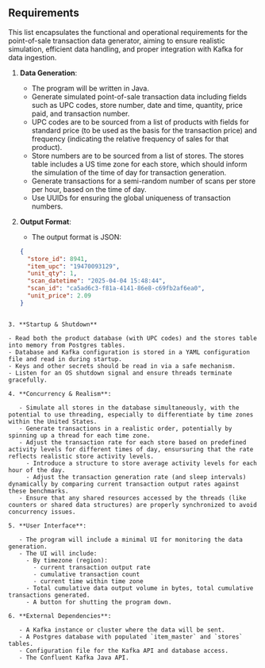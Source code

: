 ## Requirements

This list encapsulates the functional and operational requirements for the point-of-sale transaction data generator, aiming to ensure realistic simulation, efficient data handling, and proper integration with Kafka for data ingestion.

1. **Data Generation**:

   - The program will be written in Java.
   - Generate simulated point-of-sale transaction data including fields such as UPC codes, store number, date and time, quantity, price paid, and transaction number.
   - UPC codes are to be sourced from a list of products with fields for standard price (to be used as the basis for the transaction price) and frequency (indicating the relative frequency of sales for that product).
   - Store numbers are to be sourced from a list of stores. The stores table includes a US time zone for each store, which should inform the simulation of the time of day for transaction generation.
   - Generate transactions for a semi-random number of scans per store per hour, based on the time of day.
   - Use UUIDs for ensuring the global uniqueness of transaction numbers.

2. **Output Format**:

   - The output format is JSON:

   ```json
   {
     "store_id": 8941,
     "item_upc": "19470093129",
     "unit_qty": 1,
     "scan_datetime": "2025-04-04 15:48:44",
     "scan_id": "ca5ad6c3-f81a-4141-86e8-c69fb2af6ea0",
     "unit_price": 2.09
   }
   ```

```

3. **Startup & Shutdown**

- Read both the product database (with UPC codes) and the stores table into memory from Postgres tables.
- Database and Kafka configuration is stored in a YAML configuration file and read in during startup.
- Keys and other secrets should be read in via a safe mechanism.
- Listen for an OS shutdown signal and ensure threads terminate gracefully.

4. **Concurrency & Realism**:

   - Simulate all stores in the database simultaneously, with the potential to use threading, especially to differentiate by time zones within the United States.
   - Generate transactions in a realistic order, potentially by spinning up a thread for each time zone.
   - Adjust the transaction rate for each store based on predefined activity levels for different times of day, ensursuring that the rate reflects realistic store activity levels.
     - Introduce a structure to store average activity levels for each hour of the day.
     - Adjust the transaction generation rate (and sleep intervals) dynamically by comparing current transaction output rates against these benchmarks.
   - Ensure that any shared resources accessed by the threads (like counters or shared data structures) are properly synchronized to avoid concurrency issues.

5. **User Interface**:

   - The program will include a minimal UI for monitoring the data generation.
   - The UI will include:
     - By timezone (region):
       - current transaction output rate
       - cumulative transaction count
       - current time within time zone
     - Total cumulative data output volume in bytes, total cumulative transactions generated.
     - A button for shutting the program down.

6. **External Dependencies**:

   - A Kafka instance or cluster where the data will be sent.
   - A Postgres database with populated `item_master` and `stores` tables.
   - Configuration file for the Kafka API and database access.
   - The Confluent Kafka Java API.
```
